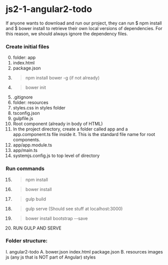 # js2-1-angular2-todo

If anyone wants to download and run our project, they can run $ npm install and $ bower install to retrieve their own local versions of dependencies. For this reason, we should always ignore the dependency files.


### Create initial files
0. folder: app
1. index.html
2. package.json
3. > npm install bower -g (if not already)
4. > bower init
5. .gitignore
6. folder: resources
7. styles.css in styles folder
8. tsconfig.json
9. gulpfile.js
10. Root component (already in body of HTML)
11. In the project directory, create a folder called app and a app.component.ts file inside it. This is the standard file name for root components.
12. app/app.module.ts
13. app/main.ts
14. systemjs.config.js to top level of directory

### Run commands
15. > npm install
16. > bower install
17. > gulp build
18. > gulp serve
  (Should see stuff at localhost:3000)
19. > bower install bootstrap --save
20. RUN GULP AND SERVE



### Folder structure:
I. angular2-todo
  A. bower.json
     index.html
     package.json
  B. resources
      images
      js  (any js that is NOT part of Angular)
      styles

###
